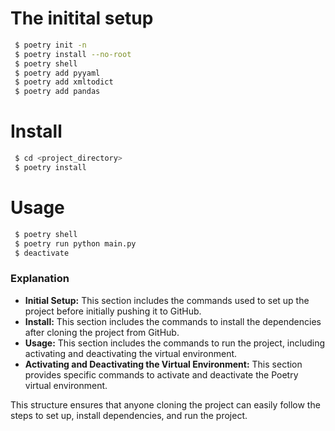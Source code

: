 # The initital setup
```bash
 $ poetry init -n
 $ poetry install --no-root
 $ poetry shell
 $ poetry add pyyaml
 $ poetry add xmltodict
 $ poetry add pandas
```

# Install
```bash
 $ cd <project_directory>
 $ poetry install
```

# Usage
```bash
 $ poetry shell
 $ poetry run python main.py
 $ deactivate
```


### Explanation

- **Initial Setup:** This section includes the commands used to set up the project before initially pushing it to GitHub.
- **Install:** This section includes the commands to install the dependencies after cloning the project from GitHub.
- **Usage:** This section includes the commands to run the project, including activating and deactivating the virtual environment.
- **Activating and Deactivating the Virtual Environment:** This section provides specific commands to activate and deactivate the Poetry virtual environment.

This structure ensures that anyone cloning the project can easily follow the steps to set up, install dependencies, and run the project.
